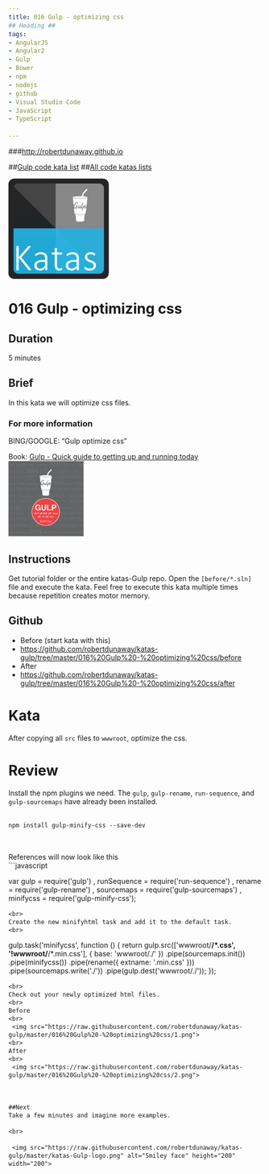 ```yaml
---
title: 016 Gulp - optimizing css
## Heading ##
tags: 
- AngularJS
- Angular2
- Gulp
- Bower
- npm
- nodejs
- github
- Visual Studio Code
- JavaScript
- TypeScript

---
```


###http://robertdunaway.github.io

##[Gulp code kata list](http://mycodekatas.github.io/gulp.html)
##[All code katas lists](http://mycodekatas.github.io/)

 <img src="https://raw.githubusercontent.com/robertdunaway/katas-gulp/master/katas-Gulp-logo.png" alt="Smiley face" height="200" width="200"> 

# 016 Gulp - optimizing css

## Duration
5 minutes

## Brief
In this kata we will optimize css files.

### For more information 
BING/GOOGLE: “Gulp optimize css”

Book: 
[Gulp - Quick guide to getting up and running today](http://www.amazon.com/Gulp-Quick-guide-getting-running-ebook/dp/B010NXMFF6/)
<br>
<img src="https://raw.githubusercontent.com/robertdunaway/gulp-book/master/bookcoverimage.PNG" alt="Smiley face" height="150" width="150">



## Instructions
Get tutorial folder or the entire katas-Gulp repo.
Open the `[before/*.sln]` file and execute the kata.
Feel free to execute this kata multiple times because repetition creates motor memory.

## Github
 - Before (start kata with this)
  - https://github.com/robertdunaway/katas-gulp/tree/master/016%20Gulp%20-%20optimizing%20css/before
 - After
  - https://github.com/robertdunaway/katas-gulp/tree/master/016%20Gulp%20-%20optimizing%20css/after


# Kata
After copying all `src` files to `wwwroot`, optimize the css.
<br>
# Review
Install the npm plugins we need.  The `gulp`, `gulp-rename`, `run-sequence`, and `gulp-sourcemaps` have already been installed.
<br>
```

npm install gulp-minify-css --save-dev


```
<br>
References will now look like this
<br>
```javascript

var gulp = require('gulp')
    , runSequence = require('run-sequence')
    , rename = require('gulp-rename')
    , sourcemaps = require('gulp-sourcemaps')
    , minifycss = require('gulp-minify-css');


```
<br>
Create the new minifyhtml task and add it to the default task.
<br>
```

gulp.task('minifycss', function () {
    return gulp.src(['wwwroot/**/*.css', '!wwwroot/**/*.min.css'], { base: 'wwwroot/./' })
     .pipe(sourcemaps.init())
     .pipe(minifycss())
     .pipe(rename({
         extname: '.min.css'
     }))
     .pipe(sourcemaps.write('./'))
     .pipe(gulp.dest('wwwroot/./'));
});


```
<br>
Check out your newly optimized html files.
<br>
Before
<br>
 <img src="https://raw.githubusercontent.com/robertdunaway/katas-gulp/master/016%20Gulp%20-%20optimizing%20css/1.png"> 
<br>
After
<br>
 <img src="https://raw.githubusercontent.com/robertdunaway/katas-gulp/master/016%20Gulp%20-%20optimizing%20css/2.png"> 



##Next
Take a few minutes and imagine more examples. 

<br>

 <img src="https://raw.githubusercontent.com/robertdunaway/katas-gulp/master/katas-Gulp-logo.png" alt="Smiley face" height="200" width="200"> 
